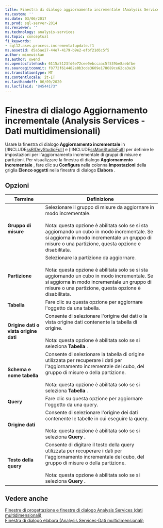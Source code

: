 ```yaml
---
title: Finestra di dialogo aggiornamento incrementale (Analysis Services-Dati multidimensionali) | Microsoft Docs
ms.custom: ''
ms.date: 03/06/2017
ms.prod: sql-server-2014
ms.reviewer: ''
ms.technology: analysis-services
ms.topic: conceptual
f1_keywords:
- sql12.asvs.process.incrementalupdate.f1
ms.assetid: d5a5ae27-44e7-4179-b9e2-efbf21d6c5f5
author: minewiskan
ms.author: owend
ms.openlocfilehash: 6115a5123fd6e72cee0ebccaac5f539be8aebfbe
ms.sourcegitcommit: f0772f614482e0b3cde3609e178689ce62ca3a19
ms.translationtype: MT
ms.contentlocale: it-IT
ms.lasthandoff: 06/09/2020
ms.locfileid: "84544173"
---
```

# <a name="incremental-update-dialog-box-analysis-services---multidimensional-data"></a>Finestra di dialogo Aggiornamento incrementale (Analysis Services - Dati multidimensionali)
  Usare la finestra di dialogo **Aggiornamento incrementale** in [!INCLUDE[ssBIDevStudioFull](../includes/ssbidevstudiofull-md.md)] e [!INCLUDE[ssManStudioFull](../includes/ssmanstudiofull-md.md)] per definire le impostazioni per l'aggiornamento incrementale di gruppi di misure e partizioni. Per visualizzare la finestra di dialogo **Aggiornamento incrementale** , fare clic su **Configura** nella colonna **Impostazioni** della griglia **Elenco oggetti** nella finestra di dialogo **Elabora** .  
  
## <a name="options"></a>Opzioni  
  
|Termine|Definizione|  
|----------|----------------|  
|**Gruppo di misure**|Selezionare il gruppo di misure da aggiornare in modo incrementale.<br /><br /> Nota: questa opzione è abilitata solo se si sta aggiornando un cubo in modo incrementale. Se si aggiorna in modo incrementale un gruppo di misure o una partizione, questa opzione è disabilitata.|  
|**Partizione**|Selezionare la partizione da aggiornare.<br /><br /> Nota: questa opzione è abilitata solo se si sta aggiornando un cubo in modo incrementale. Se si aggiorna in modo incrementale un gruppo di misure o una partizione, questa opzione è disabilitata.|  
|**Tabella**|Fare clic su questa opzione per aggiornare l'oggetto da una tabella.|  
|**Origine dati o vista origine dati**|Consente di selezionare l'origine dei dati o la vista origine dati contenente la tabella di origine.<br /><br /> Nota: questa opzione è abilitata solo se si seleziona **Tabella** .|  
|**Schema e nome tabella**|Consente di selezionare la tabella di origine utilizzata per recuperare i dati per l'aggiornamento incrementale del cubo, del gruppo di misure o della partizione.<br /><br /> Nota: questa opzione è abilitata solo se si seleziona **Tabella** .|  
|**Query**|Fare clic su questa opzione per aggiornare l'oggetto da una query.|  
|**Origine dati**|Consente di selezionare l'origine dei dati contenente le tabelle in cui eseguire la query.<br /><br /> Nota: questa opzione è abilitata solo se si seleziona **Query** .|  
|**Testo della query**|Consente di digitare il testo della query utilizzata per recuperare i dati per l'aggiornamento incrementale del cubo, del gruppo di misure o della partizione.<br /><br /> Nota: questa opzione è abilitata solo se si seleziona **Query** .|  
  
## <a name="see-also"></a>Vedere anche  
 [Finestre di progettazione e finestre di dialogo Analysis Services &#40;dati multidimensionali&#41;](analysis-services-designers-and-dialog-boxes-multidimensional-data.md)   
 [Finestra di dialogo elabora &#40;Analysis Services-Dati multidimensionali&#41;](process-dialog-box-analysis-services-multidimensional-data.md)  
  
  
